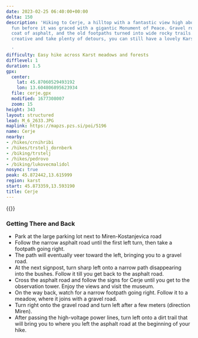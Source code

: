 ```yaml
---
date: 2023-02-25 06:40:00+00:00
delta: 150
description: 'Hiking to Cerje, a hilltop with a fantastic view high above Vipava valley,  was
  fun before it was graced with a gigantic Monument of Peace. Gravel roads got a needless
  coat of asphalt, and the old footpaths turned into wide rocky trails... but if you''re
  creative and take plenty of detours, you can still have a lovely Karst experience.

  '
difficulty: Easy hike across Karst meadows and forests
difflevel: 1
duration: 1.5
gpx:
  center:
    lat: 45.87060529493192
    lon: 13.604806895623934
  file: cerje.gpx
  modified: 1677308007
  zoom: 15
height: 343
layout: structured
lead: M_6_2633.JPG
maplink: https://mapzs.pzs.si/poi/5196
name: Cerje
nearby:
- /hikes/crnihribi
- /hikes/trstelj_dornberk
- /biking/trstelj
- /hikes/pedrovo
- /biking/lukovecmalidol
nosync: true
peak: 45.872442,13.615999
region: karst
start: 45.873359,13.593190
title: Cerje
---
```

{{<hike-details description="yes">}}

### Getting There and Back

* Park at the large parking lot next to Miren-Kostanjevica road
* Follow the narrow asphalt road until the first left turn, then take a footpath going right.
* The path will eventually veer toward the left, bringing you to a gravel road.
* At the next signpost, turn sharp left onto a narrow path disappearing into the bushes. Follow it till you get back to the asphalt road.
* Cross the asphalt road and follow the signs for Cerje until you get to the observation tower. Enjoy the views and visit the museum.
* On the way back, watch for a narrow footpath going right. Follow it to a meadow, where it joins with a gravel road.
* Turn right onto the gravel road and turn left after a few meters (direction Miren).
* After passing the high-voltage power lines, turn left onto a dirt trail that will bring you to where you left the asphalt road at the beginning of your hike.
